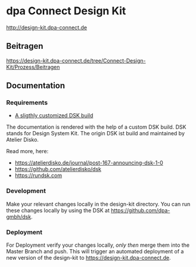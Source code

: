# dpa Connect Design Kit

http://design-kit.dpa-connect.de

## Beitragen

https://design-kit.dpa-connect.de/tree/Connect-Design-Kit/Prozess/Beitragen

## Documentation

### Requirements

* [A sligthly customized DSK build](https://github.com/dpa-gmbh/dsk)

The documentation is rendered with the help of a custom DSK build.
DSK stands for Design System Kit. The origin DSK ist build and maintained by Atelier Disko.

Read more, here:

- https://atelierdisko.de/journal/post-167-announcing-dsk-1-0
- https://github.com/atelierdisko/dsk
- https://rundsk.com

### Development

Make your relevant changes locally in the design-kit directory. You can run these changes
locally by using the DSK at https://github.com/dpa-gmbh/dsk. 

### Deployment

For Deployment verify your changes locally, *only then* merge them into the Master Branch and push. This
will trigger an automated deployment of a new version of the design-kit to
https://design-kit.dpa-connect.de. 


